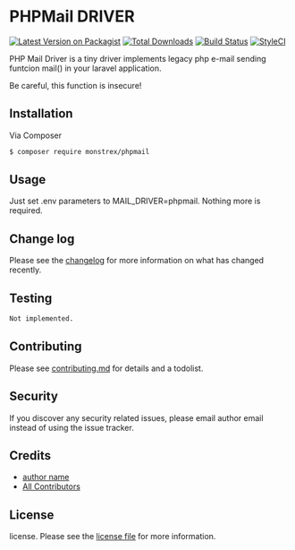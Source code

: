 # PHPMail DRIVER

[![Latest Version on Packagist][ico-version]][link-packagist]
[![Total Downloads][ico-downloads]][link-downloads]
[![Build Status][ico-travis]][link-travis]
[![StyleCI][ico-styleci]][link-styleci]

PHP Mail Driver is a tiny driver implements legacy php e-mail sending funtcion mail() in your laravel application.

Be careful, this function is insecure!

## Installation

Via Composer

``` bash
$ composer require monstrex/phpmail
```

## Usage

Just set .env parameters to MAIL_DRIVER=phpmail. Nothing more is required.

## Change log

Please see the [changelog](changelog.md) for more information on what has changed recently.

## Testing

``` bash
Not implemented.
```

## Contributing

Please see [contributing.md](contributing.md) for details and a todolist.

## Security

If you discover any security related issues, please email author email instead of using the issue tracker.

## Credits

- [author name][link-author]
- [All Contributors][link-contributors]

## License

license. Please see the [license file](license.md) for more information.

[ico-version]: https://img.shields.io/packagist/v/monstrex/phpmail.svg?style=flat-square
[ico-downloads]: https://img.shields.io/packagist/dt/monstrex/phpmail.svg?style=flat-square
[ico-travis]: https://img.shields.io/travis/monstrex/phpmail/master.svg?style=flat-square
[ico-styleci]: https://styleci.io/repos/12345678/shield

[link-packagist]: https://packagist.org/packages/monstrex/phpmail
[link-downloads]: https://packagist.org/packages/monstrex/phpmail
[link-travis]: https://travis-ci.org/monstrex/phpmail
[link-styleci]: https://styleci.io/repos/12345678
[link-author]: https://github.com/phpmail
[link-contributors]: ../../contributors

